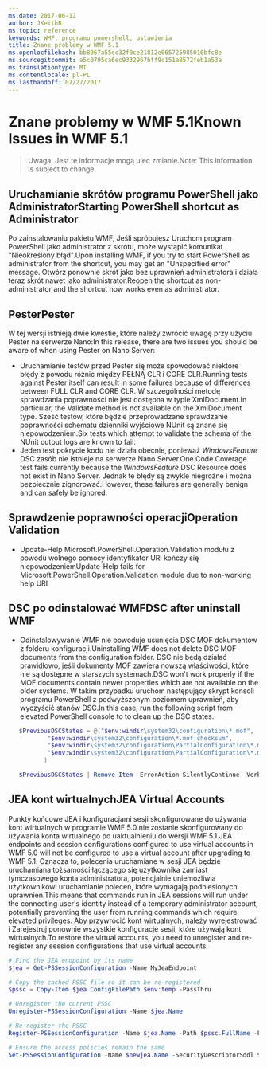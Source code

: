 ```yaml
---
ms.date: 2017-06-12
author: JKeithB
ms.topic: reference
keywords: WMF, programu powershell, ustawienia
title: Znane problemy w WMF 5.1
ms.openlocfilehash: bb8967a55ec32f0ce21812e065725985010bfc8e
ms.sourcegitcommit: a5c0795ca6ec9332967bff9c151a8572feb1a53a
ms.translationtype: MT
ms.contentlocale: pl-PL
ms.lasthandoff: 07/27/2017
---
```

# <a name="known-issues-in-wmf-51"></a><span data-ttu-id="beb22-103">Znane problemy w WMF 5.1</span><span class="sxs-lookup"><span data-stu-id="beb22-103">Known Issues in WMF 5.1</span></span> #

> <span data-ttu-id="beb22-104">Uwaga: Jest te informacje mogą ulec zmianie.</span><span class="sxs-lookup"><span data-stu-id="beb22-104">Note: This information is subject to change.</span></span>

## <a name="starting-powershell-shortcut-as-administrator"></a><span data-ttu-id="beb22-105">Uruchamianie skrótów programu PowerShell jako Administrator</span><span class="sxs-lookup"><span data-stu-id="beb22-105">Starting PowerShell shortcut as Administrator</span></span>
<span data-ttu-id="beb22-106">Po zainstalowaniu pakietu WMF, Jeśli spróbujesz Uruchom program PowerShell jako administrator z skrótu, może wystąpić komunikat "Nieokreślony błąd".</span><span class="sxs-lookup"><span data-stu-id="beb22-106">Upon installing WMF, if you try to start PowerShell as administrator from the shortcut, you may get an "Unspecified error" message.</span></span>
<span data-ttu-id="beb22-107">Otwórz ponownie skrót jako bez uprawnień administratora i działa teraz skrót nawet jako administrator.</span><span class="sxs-lookup"><span data-stu-id="beb22-107">Reopen the shortcut as non-administrator and the shortcut now works even as administrator.</span></span>

## <a name="pester"></a><span data-ttu-id="beb22-108">Pester</span><span class="sxs-lookup"><span data-stu-id="beb22-108">Pester</span></span>
<span data-ttu-id="beb22-109">W tej wersji istnieją dwie kwestie, które należy zwrócić uwagę przy użyciu Pester na serwerze Nano:</span><span class="sxs-lookup"><span data-stu-id="beb22-109">In this release, there are two issues you should be aware of when using Pester on Nano Server:</span></span>

* <span data-ttu-id="beb22-110">Uruchamianie testów przed Pester się może spowodować niektóre błędy z powodu różnic między PEŁNĄ CLR i CORE CLR.</span><span class="sxs-lookup"><span data-stu-id="beb22-110">Running tests against Pester itself can result in some failures because of differences between FULL CLR and CORE CLR.</span></span> <span data-ttu-id="beb22-111">W szczególności metodę sprawdzania poprawności nie jest dostępna w typie XmlDocument.</span><span class="sxs-lookup"><span data-stu-id="beb22-111">In particular, the Validate method is not available on the XmlDocument type.</span></span> <span data-ttu-id="beb22-112">Sześć testów, które będzie przeprowadzane sprawdzanie poprawności schematu dzienniki wyjściowe NUnit są znane się niepowodzeniem.</span><span class="sxs-lookup"><span data-stu-id="beb22-112">Six tests which attempt to validate the schema of the NUnit output logs are known to fail.</span></span> 
* <span data-ttu-id="beb22-113">Jeden test pokrycie kodu nie działa obecnie, ponieważ *WindowsFeature* DSC zasób nie istnieje na serwerze Nano Server.</span><span class="sxs-lookup"><span data-stu-id="beb22-113">One Code Coverage test fails currently because the *WindowsFeature* DSC Resource does not exist in Nano Server.</span></span> <span data-ttu-id="beb22-114">Jednak te błędy są zwykle niegroźne i można bezpiecznie zignorować.</span><span class="sxs-lookup"><span data-stu-id="beb22-114">However, these failures are generally benign and can safely be ignored.</span></span>

## <a name="operation-validation"></a><span data-ttu-id="beb22-115">Sprawdzenie poprawności operacji</span><span class="sxs-lookup"><span data-stu-id="beb22-115">Operation Validation</span></span> 

* <span data-ttu-id="beb22-116">Update-Help Microsoft.PowerShell.Operation.Validation modułu z powodu wolnego pomocy identyfikator URI kończy się niepowodzeniem</span><span class="sxs-lookup"><span data-stu-id="beb22-116">Update-Help fails for Microsoft.PowerShell.Operation.Validation module due to non-working help URI</span></span>

## <a name="dsc-after-uninstall-wmf"></a><span data-ttu-id="beb22-117">DSC po odinstalować WMF</span><span class="sxs-lookup"><span data-stu-id="beb22-117">DSC after uninstall WMF</span></span> 
* <span data-ttu-id="beb22-118">Odinstalowywanie WMF nie powoduje usunięcia DSC MOF dokumentów z folderu konfiguracji.</span><span class="sxs-lookup"><span data-stu-id="beb22-118">Uninstalling WMF does not delete DSC MOF documents from the configuration folder.</span></span> <span data-ttu-id="beb22-119">DSC nie będą działać prawidłowo, jeśli dokumenty MOF zawiera nowszą właściwości, które nie są dostępne w starszych systemach.</span><span class="sxs-lookup"><span data-stu-id="beb22-119">DSC won't work properly if the MOF documents contain newer properties which are not available on the older systems.</span></span> <span data-ttu-id="beb22-120">W takim przypadku uruchom następujący skrypt konsoli programu PowerShell z podwyższonym poziomem uprawnień, aby wyczyścić stanów DSC.</span><span class="sxs-lookup"><span data-stu-id="beb22-120">In this case, run the following script from elevated PowerShell console to to clean up the DSC states.</span></span>
 ```powershell
    $PreviousDSCStates = @("$env:windir\system32\configuration\*.mof",
            "$env:windir\system32\configuration\*.mof.checksum",
            "$env:windir\system32\configuration\PartialConfiguration\*.mof",
            "$env:windir\system32\configuration\PartialConfiguration\*.mof.checksum"
           )

    $PreviousDSCStates | Remove-Item -ErrorAction SilentlyContinue -Verbose
 ```  

## <a name="jea-virtual-accounts"></a><span data-ttu-id="beb22-121">JEA kont wirtualnych</span><span class="sxs-lookup"><span data-stu-id="beb22-121">JEA Virtual Accounts</span></span>
<span data-ttu-id="beb22-122">Punkty końcowe JEA i konfiguracjami sesji skonfigurowane do używania kont wirtualnych w programie WMF 5.0 nie zostanie skonfigurowany do używania konta wirtualnego po uaktualnieniu do wersji WMF 5.1.</span><span class="sxs-lookup"><span data-stu-id="beb22-122">JEA endpoints and session configurations configured to use virtual accounts in WMF 5.0 will not be configured to use a virtual account after upgrading to WMF 5.1.</span></span>
<span data-ttu-id="beb22-123">Oznacza to, polecenia uruchamiane w sesji JEA będzie uruchamiana tożsamości łączącego się użytkownika zamiast tymczasowego konta administratora, potencjalnie uniemożliwia użytkownikowi uruchamianie poleceń, które wymagają podniesionych uprawnień.</span><span class="sxs-lookup"><span data-stu-id="beb22-123">This means that commands run in JEA sessions will run under the connecting user's identity instead of a temporary administrator account, potentially preventing the user from running commands which require elevated privileges.</span></span>
<span data-ttu-id="beb22-124">Aby przywrócić kont wirtualnych, należy wyrejestrować i Zarejestruj ponownie wszystkie konfiguracje sesji, które używają kont wirtualnych.</span><span class="sxs-lookup"><span data-stu-id="beb22-124">To restore the virtual accounts, you need to unregister and re-register any session configurations that use virtual accounts.</span></span>

```powershell
# Find the JEA endpoint by its name
$jea = Get-PSSessionConfiguration -Name MyJeaEndpoint

# Copy the cached PSSC file so it can be re-registered
$pssc = Copy-Item $jea.ConfigFilePath $env:temp -PassThru

# Unregister the current PSSC
Unregister-PSSessionConfiguration -Name $jea.Name

# Re-register the PSSC
Register-PSSessionConfiguration -Name $jea.Name -Path $pssc.FullName -Force

# Ensure the access policies remain the same
Set-PSSessionConfiguration -Name $newjea.Name -SecurityDescriptorSddl $jea.SecurityDescriptorSddl
```


